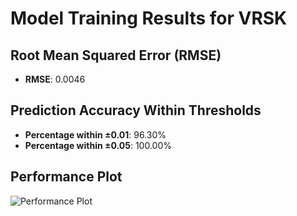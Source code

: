 # Model Training Results for VRSK

## Root Mean Squared Error (RMSE)
- **RMSE**: 0.0046

## Prediction Accuracy Within Thresholds
- **Percentage within ±0.01**: 96.30%
- **Percentage within ±0.05**: 100.00%

## Performance Plot
![Performance Plot](../imgs/VRSK.png)
